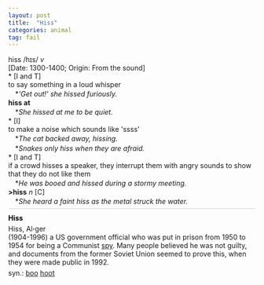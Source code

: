 ```yaml
---
layout: post
title:  "Hiss"
categories: animal
tag: fail
---
```

<DIV style="MARGIN: 0px 0px 5px">hiss /hɪs/ <I>v</I> <BR>[Date: 1300-1400; Origin: From the sound]<BR>* [I and T] <BR>to say something in a loud whisper<BR>　*<I>'Get out!' she hissed furiously.</I><BR><B>hiss at</B><BR>　*<I>She hissed at me to be quiet.</I><BR>* [I] <BR>to make a noise which sounds like 'ssss'<BR>　*<I>The cat backed away, hissing.</I><BR>　*<I>Snakes only hiss when they are afraid.</I><BR>* [I and T] <BR>if a crowd hisses a speaker, they interrupt them with angry sounds to show that they do not like them<BR>　*<I>He was booed and hissed during a stormy meeting.</I><BR><B>&gt;hiss</B> <I>n</I> [C] <BR>　*<I>She heard a faint hiss as the metal struck the water.</I></DIV></DIV>
<DIV style="BORDER-TOP: #c7d4dc 1px solid; PADDING-BOTTOM: 0px; PADDING-TOP: 5px; PADDING-LEFT: 0px; PADDING-RIGHT: 0px"></DIV>
<DIV style="MARGIN: 5px 0px">
<DIV style="WIDTH: 100%">
<DIV style="FLOAT: left; LINE-HEIGHT: normal"></DIV>
<DIV style="WIDTH: 100%; OVERFLOW-X: hidden">
<DIV style="COLOR: #808080; MARGIN: 0px 0px 5px; LINE-HEIGHT: normal"><SPAN style="FONT-SIZE: 10.5pt; COLOR: #000000; LINE-HEIGHT: normal"><B>Hiss</B></SPAN> </DIV>
<DIV style="MARGIN: 0px 0px 5px">Hiss, Al<B>·</B>ger<BR>(1904-1996) a US government official who was put in prison from 1950 to 1954 for being a Communist <A href="{{ site.baseurl }}/spy"><U>spy</U></A>. Many people believed he was not guilty, and documents from the former Soviet Union seemed to prove this, when they were made public in 1992.</DIV>
<DIV style="MARGIN: 0px 0px 5px">
<DIV style="MARGIN: 4px 0px">syn.: <A href="{{ site.baseurl }}/boo"><U>boo</U></A> <A href="{{ site.baseurl }}/hoot"><U>hoot</U></A></DIV></DIV>
